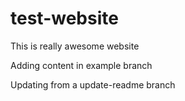 # test-website


This is really awesome website

Adding content in example branch

Updating from a update-readme branch
